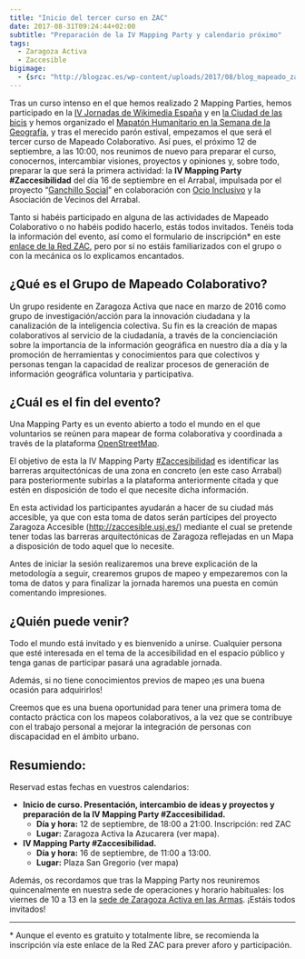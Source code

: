 ```yaml
---
title: "Inicio del tercer curso en ZAC"
date: 2017-08-31T09:24:44+02:00
subtitle: "Preparación de la IV Mapping Party y calendario próximo"
tags:
  - Zaragoza Activa
  - Zaccesible
bigimage:
  - {src: "http://blogzac.es/wp-content/uploads/2017/08/blog_mapeado_zaccesibilidad.jpg", desc: "Llega septiembre, con las promociones y albums de cromos inundando los quioscos , y con él, el inicio del curso de Mapeado Colaborativo. El tercero. Fuente: Cristian O. Arone (CC-SA)"}
---
```


Tras un curso intenso en el que hemos realizado 2 Mapping Parties, hemos participado en la [IV Jornadas de Wikimedia España](https://blog.wikimedia.es/2016/09/iv-jornadas-de-wikimedia-espana/) y en [la Ciudad de las bicis](https://drive.google.com/file/d/0B9mGbqdvP8C0NEZQbk1ZNGo0Wjg/view?usp=sharing) y hemos organizado el [Mapatón Humanitario en la Semana de la Geografía](https://ucc.unizar.es/noticias/los-geografos-activan-un-mapaton-con-fines-humanitarios), y tras el merecido parón estival, empezamos el que será el tercer curso de Mapeado Colaborativo.
Así pues, el próximo 12 de septiembre, a las 10:00, nos reunimos de nuevo para preparar el curso, conocernos, intercambiar visiones, proyectos y opiniones y, sobre todo, preparar la que será la primera actividad: la **IV Mapping Party #Zaccesibilidad** del día 16 de septiembre en el Arrabal, impulsada por el proyecto “[Ganchillo Social](https://elganchillosocial.wordpress.com/)” en colaboración con [Ocio Inclusivo](https://ocioinclusivoarrabal.wordpress.com/) y la Asociación de Vecinos del Arrabal.

Tanto si habéis participado en alguna de las actividades de Mapeado Colaborativo o no habéis podido hacerlo, estás todos invitados. Tenéis toda la información del evento, así como el formulario de inscripción* en este [enlace de la Red ZAC](https://www.zaragoza.es/zac/events/41872), pero por si no estáis familiarizados con el grupo o con la mecánica os lo explicamos encantados.

## ¿Qué es el Grupo de Mapeado Colaborativo?

Un grupo residente en Zaragoza Activa que nace en marzo de 2016 como grupo de investigación/acción para la innovación ciudadana y la canalización de la inteligencia colectiva. Su fin es  la creación de mapas colaborativos al servicio de la ciudadanía, a través de la concienciación sobre la importancia de la información geográfica en nuestro día a día y la promoción de herramientas y conocimientos para que colectivos y personas tengan la capacidad de realizar procesos de generación de información geográfica voluntaria y participativa.

## ¿Cuál es el fin del evento?

Una Mapping Party es un evento abierto a todo el mundo en el que voluntarios se reúnen para mapear de forma colaborativa y coordinada a través de la plataforma [OpenStreetMap](http://openstreetmap.org/).

El objetivo de esta la IV Mapping Party [#Zaccesibilidad](tags/zaccesibilidad) es identificar las barreras arquitectónicas de una zona en concreto (en este caso Arrabal) para posteriormente subirlas a la plataforma anteriormente citada y que estén en disposición de todo el que necesite dicha información.

En esta actividad los participantes ayudarán a hacer de su ciudad más accesible, ya que con esta toma de datos serán partícipes del proyecto Zaragoza Accesible (http://zaccesible.usj.es/) mediante el cual se pretende tener todas las barreras arquitectónicas de Zaragoza reflejadas en un Mapa a disposición de todo aquel que lo necesite.

Antes de iniciar la sesión realizaremos una breve explicación de la metodología a seguir, crearemos grupos de mapeo y empezaremos con la toma de datos y para finalizar la jornada haremos una puesta en común comentando impresiones.

## ¿Quién puede venir?

Todo el mundo está invitado y es bienvenido a unirse. Cualquier persona que esté interesada en el tema de la accesibilidad en el espacio público y tenga ganas de participar pasará una agradable jornada.

Además, si no tiene conocimientos previos de mapeo ¡es una buena ocasión para adquirirlos!

Creemos que es una buena oportunidad para tener una primera toma de contacto práctica con los mapeos colaborativos, a la vez que se contribuye con el trabajo personal a mejorar la integración de personas con discapacidad en el ámbito urbano.

## Resumiendo:

Reservad estas fechas en vuestros calendarios:

  * **Inicio de curso. Presentación, intercambio de ideas y proyectos y preparación de la IV Mapping Party #Zaccesibilidad.**
    * **Día y hora:** 12 de septiembre, de 18:00 a 21:00. Inscripción: red ZAC
    * **Lugar:** Zaragoza Activa la Azucarera (ver mapa).
  * **IV Mapping Party #Zaccesibilidad.**
    * **Día y hora:** 16 de septiembre, de 11:00 a 13:00.
    * **Lugar:** Plaza San Gregorio (ver mapa)

Además, os recordamos que tras la Mapping Party nos reuniremos quincenalmente en nuestra sede de operaciones y horario habituales: los viernes de 10 a 13 en la [sede de Zaragoza Activa en las Armas](http://www.openstreetmap.org/node/2353638893). ¡Estáis todos invitados!

-----
\* Aunque el evento es gratuito y totalmente libre, se recomienda la inscripción vía este enlace de la Red ZAC para prever aforo y participación.
